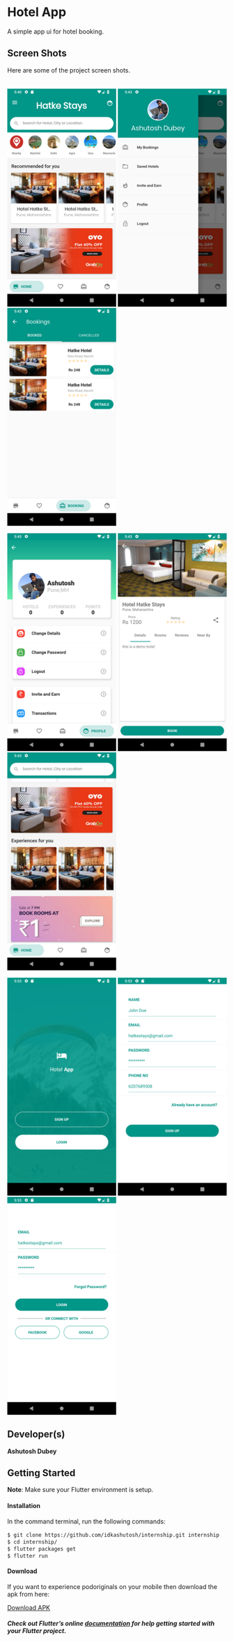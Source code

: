 # Hotel App

A simple app ui for hotel booking. 

## Screen Shots

Here are some of the project screen shots.<br><br><br>
<img src="assets/screenshots/1.png" width="250"/> <img src="assets/screenshots/2.png" width="250"/> <img src="assets/screenshots/3.png" width="250"/> 

<img src="assets/screenshots/4.png" width="250"/> <img src="assets/screenshots/5.png" width="250"/> <img src="assets/screenshots/6.png" width="250"/> 


<img src="assets/screenshots/7.png" width="250"/> <img src="assets/screenshots/8.png" width="250"/> <img src="assets/screenshots/9.png" width="250"/> 

## Developer(s)
**Ashutosh Dubey**

## Getting Started

**Note**: Make sure your Flutter environment is setup.
#### Installation

In the command terminal, run the following commands:

    $ git clone https://github.com/idkashutosh/internship.git internship
    $ cd internship/
    $ flutter packages get
    $ flutter run

#### Download

If you want to experience podoriginals on your mobile then download the apk from here:

[Download APK](https://github.com/idkashutosh/internship/raw/master/app-release.apk)

##### Check out Flutter’s online [documentation](http://flutter.dev/) for help getting started with your Flutter project.